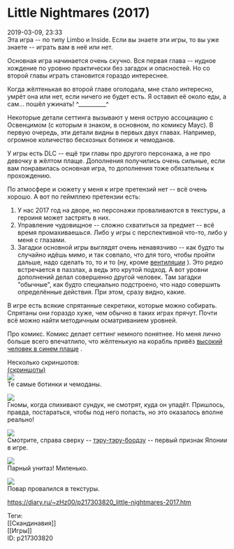 Little Nightmares (2017)
=========================

   
 2019-03-09, 23:33   
  Эта игра -- по типу Limbo и Inside. Если вы знаете эти игры, то вы уже знаете -- играть вам в неё или нет.   
   
 Основная игра начинается очень скучно. Вся первая глава -- нудное хождение по уровню практически без загадок и опасностей. Но со второй главы играть становится гораздо интереснее.   
   
 Когда жёлтенькая во второй главе оголодала, мне стало интересно, умрёт она или нет, если ничего не будет есть. Я оставил её около еды, а сам... пошёл ужинать! ^\_\_\_\_\_\_\_\_\_\_^   
   
 Некоторые детали сеттинга вызывают у меня острую ассоциацию с Освенцимом (с которым я знаком, в основном, по комиксу Маус). В первую очередь, эти детали видны в первых двух главах. Например, огромное количество бесхозных ботинок и чемоданов.   
   
 У игры есть DLC -- ещё три главы про другого персонажа, а не про девочку в жёлтом плаще. Дополнения получились очень сильные, если вам понравилась основная игра, то дополнения тоже обязательны к прохождению.   
   
 По атмосфере и сюжету у меня к игре претензий нет -- всё очень хорошо. А вот по геймплею претензии есть:   
 1. У нас 2017 год на дворе, но персонажи проваливаются в текстуры, а героиня может застрять в них.   
 2. Управление чудовищное -- сложно схватиться за предмет -- всё время промахиваешься. Либо у игры с перспективной что-то, либо у меня с глазами.   
 3. Загадки основной игры выглядят очень ненавязчиво -- как будто ты случайно идёшь мимо, и так совпало, что для того, чтобы пройти дальше, надо сделать то, то и то (ну, кроме  [вентиляции](Или%20то,%20что%20чашка%20кофе)  ). Это редко встречается в паззлах, а ведь это крутой подход. А вот уровни дополнений делал совершенно другой человек. Там загадки "обычные", как будто специально подстроено, что надо совершить определённые действия. При этом, сразу видно, какие.   
   
 В игре есть всякие спрятанные секретики, которые можно собирать. Спрятаны они гораздо хуже, чем обычно в таких играх прячут. Почти всё можно найти методичным осматриванием уровней.   
   
 Про комикс. Комикс делает сеттинг немного понятнее. Но меня лично больше всего впечатлило, что жёлтенькую на корабль привёз  [высокий человек в синем плаще](https://ru.wikipedia.org/wiki/%D0%9E%D0%B4%D0%B8%D0%BD)  .   
   
 Несколько скриншотов:   
  [(скриншоты)](https://zHz00.diary.ru/p217303820.htm?index=1#linkmore217303820m1)       
  [![](https://i.imgur.com/7Icxs5al.jpg)](https://i.imgur.com/7Icxs5a.jpg)    
 Те самые ботинки и чемоданы.   
   
  [![](https://i.imgur.com/0lUM52ll.jpg)](https://i.imgur.com/0lUM52l.jpg)    
 Гномы, когда спихивают сундук, не смотрят, куда он упадёт. Пришлось, правда, постараться, чтобы под него попасть, но это оказалось вполне реально!   
   
  [![](https://i.imgur.com/ZdebeOol.jpg)](https://i.imgur.com/ZdebeOo.jpg)    
 Смотрите, справа сверху --  [тэру-тэру-боодзу](https://ru.wikipedia.org/wiki/%D0%A2%D1%8D%D1%80%D1%83-%D1%82%D1%8D%D1%80%D1%83-%D0%B1%D0%BE%D0%B4%D0%B7%D1%83)  -- первый признак Японии в игре.   
   
  [![](https://i.imgur.com/BZCVIPql.jpg)](https://i.imgur.com/BZCVIPq.jpg)    
 Парный унитаз! Миленько.   
   
  [![](https://i.imgur.com/rziXF1Tl.jpg)](https://i.imgur.com/rziXF1T.jpg)    
 Повар провалился в текстуры.   
      
    
 <https://diary.ru/~zHz00/p217303820_little-nightmares-2017.htm>   
   
 Теги:   
 [[Скандинавия]]   
 [[Игры]]   
 ID: p217303820